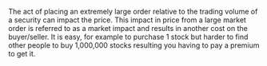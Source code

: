 The act of placing an extremely large order relative to the trading volume of a security can impact the price. This impact in price from a large market order is referred to as a market impact and results in another cost on the buyer/seller. It is easy, for example to purchase 1 stock but harder to find other people to buy 1,000,000 stocks resulting you having to pay a premium to get it.
